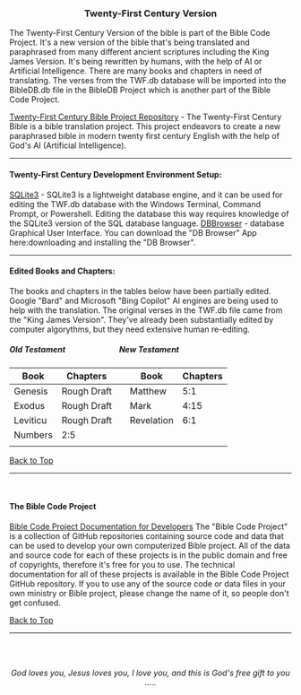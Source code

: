 <a id="top"></a>
<h3 align="center">Twenty-First Century Version</h3>

The Twenty-First Century Version of the bible is part of the Bible Code Project. It's a new version of the bible that's being translated and paraphrased from many different ancient scriptures including the King James Version. It's being rewritten by humans, with the help of AI or Artificial Intelligence. There are many books and chapters in need of translating.  The verses from the TWF.db database will be imported into the BibleDB.db file in the BibleDB Project which is another part of the Bible Code Project.

[Twenty-First Century Bible Project Repository](https://github.com/ACB-Bible/TWF/) - The Twenty-First Century Bible is a bible translation project. This project endeavors to create a new paraphrased bible in modern twenty first century English with the help of God's AI (Artificial Intelligence).

---

#### Twenty-First Century Development Environment Setup:

[SQLite3](https://www.sqlite.org/) - SQLite3 is a lightweight database engine, and it can be used for editing the TWF.db database with the Windows Terminal, Command Prompt, or Powershell. Editing the database this way requires knowledge of the SQLite3 version of the SQL database language.
[DBBrowser](https://sqlitebrowser.org/) -  database Graphical User Interface. You can download the "DB Browser" App here:downloading and installing the "DB Browser".

---

#### Edited Books and Chapters:

The books and chapters in the tables below have been partially edited. Google "Bard" and Microsoft "Bing Copilot" AI engines are being used to help with the translation. The original verses in the TWF.db file came from the "King James Version". They've already been substantially edited by computer algorythms, but they need extensive human re-editing. 

##### Old Testament  &nbsp;&nbsp;&nbsp;&nbsp;&nbsp;&nbsp;&nbsp;&nbsp;&nbsp;&nbsp;&nbsp;&nbsp;&nbsp;&nbsp;&nbsp;&nbsp;&nbsp;&nbsp;&nbsp;&nbsp;&nbsp;&nbsp;&nbsp;&nbsp;&nbsp;&nbsp;&nbsp;   New Testament

|Book|Chapters| |Book|Chapters|
| --- | --- | ---  | --- | --- |
|Genesis|Rough Draft|    |Matthew|5:1|
|Exodus|Rough Draft|    |Mark|4:15|
|Leviticu|Rough Draft|  |Revelation|6:1|
|Numbers|2:5|
| | | | | |

[Back to Top](#top)

---

<br>
   
#### The Bible Code Project

[Bible Code Project Documentation for Developers](https://github.com/ACB-Bible/Bible-Code/)
The "Bible Code Project" is a collection of GitHub repositories containing source code and data that can be used to develop your own computerized Bible project. All of the data and source code for each of these projects is in the public domain and free of copyrights, therefore it's free for you to use. The technical documentation for all of these projects is available in the Bible Code Project GitHub repository. If you to use any of the source code or data files in your own ministry or Bible project, please change the name of it, so people don't get confused.

[Back to Top](#top)

---

<br><br>
<p align="center">
    <p align="center">
    <em>God loves you, Jesus loves you, I love you, and this is God's free gift to you .....</em>
</p>    
</p>